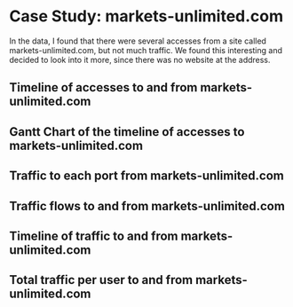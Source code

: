 # Case Study: markets-unlimited.com

In the data, I found that there were several accesses from a site called markets-unlimited.com, but not much traffic.
We found this interesting and decided to look into it more, since there was no website at the address.

## Timeline of accesses to and from markets-unlimited.com

<object width="100%" height="400" type="text/html" data="graphs/markets-unlimited/domain-accesses-timeline.html"></object>

## Gantt Chart of the timeline of accesses to markets-unlimited.com

<object width="100%" height="400" type="text/html" data="graphs/markets-unlimited/domain_gantt_timeline_chart.html"></object>

## Traffic to each port from markets-unlimited.com

<object width="100%" height="400" type="text/html" data="graphs/markets-unlimited/domain_ports_traffic_chart.html"></object>

## Traffic flows to and from markets-unlimited.com

<object width="100%" height="400" type="text/html" data="graphs/markets-unlimited/domain_traffic_flows_chart.html"></object>

## Timeline of traffic to and from markets-unlimited.com

<object width="100%" height="400" type="text/html" data="graphs/markets-unlimited/domain_traffic_timeline_chart.html"></object>

## Total traffic per user to and from markets-unlimited.com

<object width="100%" height="400" type="text/html" data="graphs/markets-unlimited/domain_users_traffic_chart.html"></object>
